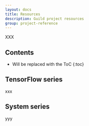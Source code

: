 ```yaml
---
layout: docs
title: Resources
description: Guild project resources
group: project-reference
---
```


XXX

## Contents

* Will be replaced with the ToC
{:toc}

## TensorFlow series

xxx

## System series

yyy
